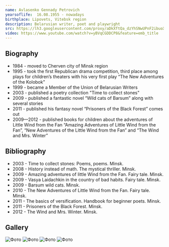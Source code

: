 ```yaml
---
name: Avlasenko Gennady Petrovich
yearsoflife:  16.08.1955 - nowadays
birthplace: Lipovets, Vitebsk region
description: Belarusian writer, poet and playwright
src: https://lh3.googleusercontent.com/proxy/aDkXftQa_dzYhSNwUPnF2ibuoXxwHBspd_FqvCRzmubaZ1M_o37QtuDvzrXLbMHt_ZS8glezKSp25nsXrvGxuhqzjKw-hFDdTbhLpYas20bw7KVInM-yoZx-lwEHW-w
video: https://www.youtube.com/watch?v=yBVqCGDDCP8&feature=emb_title
---
```


## Biography
* 1984 - moved to Cherven city of Minsk region
* 1995 - took the first Republican drama competition, third place among plays for children’s theaters with his very first play “The New Adventures of the Kolobok”
* 1999 - became a Member of the Union of Belarusian Writers
* 2003 - published a poetry collection "Time to collect stones"
* 2009 - published a fantastic novel “Wild cats of Barsum” along with several stories
* 2011 - published his fantasy novel “Prisoners of the Black Forest” comes out
* 2009—2012 - published books for children about the adventures of Little Wind from the Fan “Amazing Adventures of Little Wind from the Fan”, “New Adventures of the Little Wind from the Fan” and “The Wind and Mrs. Winter” 

## Bibliography
* 2003 - Time to collect stones: Poems, poems. Minsk. 
* 2008 - History instead of math. The mystical thriller. Minsk. 
* 2009 - Amazing adventures of little Wind from the Fan. Fairy tale. Minsk.
* 2009 - Vasya Laidachkin in the country of bad habits. Fairy tale. Minsk. 
* 2009 - Barsum wild cats. Minsk.
* 2010 - The New Adventures of Little Wind from the Fan. Fairy tale. Minsk.
* 2011 - The basics of versification. Handbook for beginner poets. Minsk.
* 2011 - Prisoners of the Black Forest. Minsk.
* 2012 - The Wind and Mrs. Winter. Minsk.


## Gallery
![Фото](https://encrypted-tbn0.gstatic.com/images?q=tbn%3AANd9GcRcBne-1No-pDqXBzgpEZA9cbZylKwAd7qQ1I3wXwh5U3xS37zh )
![Фото](https://lh3.googleusercontent.com/proxy/bBtNPnjfI85-tzHu8f5dsg7BbKbgYRfyvp870oXXfDNeS_JUJVYo3jn2QcG_FgdqYeKAWLrfqC8JHd8K8xRFAuq59C0QGoHhWkGarBFkX_ZV7rP1UlKwI9EWwTM6iZuV)
![Фото](https://encrypted-tbn0.gstatic.com/images?q=tbn%3AANd9GcQxMYx6Ruo8BpJ9xYSgelkqlvjVebMcESvaIs3u6GaQl79hOCEM )
![Фото](https://encrypted-tbn0.gstatic.com/images?q=tbn%3AANd9GcQYD6siDxLP43CJaBSzcsXhjpVKmW_ln16-k3bJkqNiN9C4ktrr )

